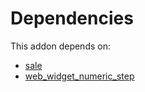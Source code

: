 # Dependencies

This addon depends on:

- [sale](https://github.com/bringout/oca-ocb-sale)
- [web_widget_numeric_step](https://github.com/bringout/oca-technical)
